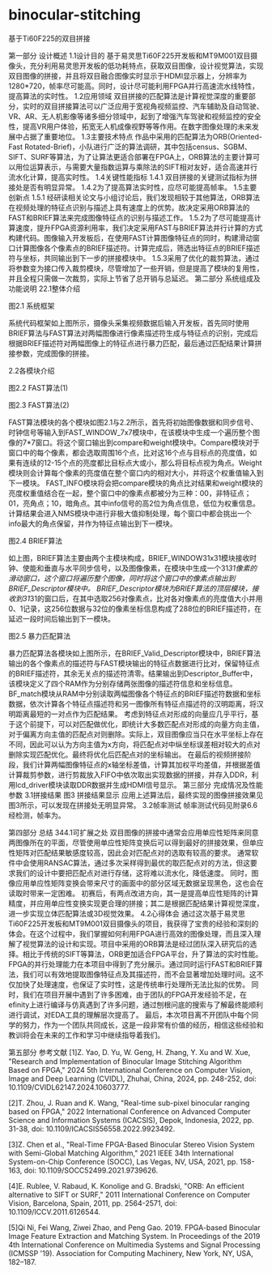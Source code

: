 # binocular-stitching
基于Ti60F225的双目拼接

第一部分  设计概述
1.1设计目的
基于易灵思Ti60F225开发板和MT9M001双目摄像头，充分利用易灵思开发板的低功耗特点，获取双目图像，设计视觉算法，实现双目图像的拼接，并且将双目融合图像实时显示于HDMI显示器上，分辨率为1280*720，帧率尽可能高。同时，设计尽可能利用FPGA并行高速流水线特性， 提高算法的实时性。
1.2应用领域
双目拼接的匹配算法是计算视觉深度的重要部分，实时的双目拼接算法可以广泛应用于宽视角视频监控、汽车辅助及自动驾驶、VR、AR、无人机影像等诸多细分领域中，起到了增强汽车驾驶和视频监控的安全性，提高VR用户体验，拓宽无人机成像视野等等作用。在数字图像处理的未来发展中占据了重要地位。
1.3主要技术特点
作品中采用的匹配算法为ORB(Oriented-Fast Rotated-Brief)，小队进行广泛的算法调研，其中包括census、SGBM、SIFT、SURF等算法，为了让算法更适合部署在FPGA上，ORB算法的主要计算可以用位运算表示，与需要大量指数运算与乘除法的SIFT相对友好，适合高速并行流水化计算，提高实时性。
1.4关键性能指标
1.4.1 双目拼接的关键测试指标为拼接处是否有明显异常。
1.4.2为了提高算法实时性，应尽可能提高帧率。
1.5主要创新点
1.5.1 经研读相关论文与小组讨论后，我们发现相较于其他算法，ORB算法在视频处理的特征点识别与描述上具有速度上的优势。故决定采用ORB算法的FAST和BRIEF算法来完成图像特征点的识别与描述工作。
1.5.2为了尽可能提高计算速度，提升FPGA资源利用率，我们决定采用FAST与BRIEF算法并行计算的方式构建代码。图像输入开发板后，在使用FAST计算图像特征点的同时，构建滑动窗口计算图像各个像素点的BRIEF描述符。计算完成后，筛选出特征点的BRIEF描述符与坐标，共同输出到下一步的拼接模块中。
1.5.3采用了优化的裁剪算法，通过将参数变为接口传入裁剪模块，尽管增加了一些开销，但是提高了模块的复用性，并且全程只需做一次裁剪，实际上节省了总开销与总延迟。
第二部分  系统组成及功能说明
22.1整体介绍

图2.1	系统框架

系统代码框架如上图所示，摄像头采集视频数据后输入开发板，首先同时使用BRIEF算法与FAST算法对两幅图像进行像素描述符生成与特征点的识别，完成后根据BRIEF描述符对两幅图像上的特征点进行暴力匹配，最后通过匹配结果计算拼接参数，完成图像的拼接。

2.2各模块介绍

图2.2	FAST算法(1)


图2.3	FAST算法(2)

FAST算法模块的各个模块如图2.1与2.2所示，首先将初始图像数据和同步信号、时钟信号等输入到FAST_WINDOW_7x7模块中，在该模块中生成一个遍历整个图像的7*7窗口。将这个窗口输出到compare和weight模块中。Compare模块对于窗口中的每个像素，都会选取周围16个点，比对这16个点与目标点的亮度值，如果有连续的12-15个点的亮度都比目标点大或小，那么将目标点视为角点。Weight模块则会计算每个像素的亮度值在整个窗口内的相对大小，并将这个权重值输入到下一模块。
FAST_INFO模块将会把compare模块的角点比对结果和weight模块的亮度权重值结合在一起，整个窗口中的像素点都被分为三种：00，非特征点；01，亮角点；10，暗角点。其中info信号的高2位为角点信息，低位为权重信息。计算结果会进入NMS模块中进行非极大值抑制处理，每个窗口中都会挑出一个info最大的角点保留，并作为特征点输出到下一模块。


图2.4	BRIEF算法

如上图，BRIEF算法主要由两个主模块构成，BRIEF_WINDOW31x31模块接收时钟、使能和垂直与水平同步信号，以及图像像素，在模块中生成一个31*31像素的滑动窗口，这个窗口将遍历整个图像，同时将这个窗口中的像素点输出到BRIEF_Descriptor模块中。
BRIEF_Descriptor模块为BRIEF算法的顶层模块，接收到31*31的窗口后，在其中选取256对像素点，比对各对像素点的亮度值大小并用0、1记录，这256位数据与32位的像素坐标信息构成了288位的BRIEF描述符，在延迟一段时间后输出到下一模块。


图2.5	暴力匹配算法

暴力匹配算法各模块如上图所示，在BRIEF_Valid_Descriptor模块中，BRIEF算法输出的各个像素点的描述符与FAST模块输出的特征点数据进行比对，保留特征点的BRIEF描述符，其余无关点的描述符清零。结果输出到Descriptor_Buffer中，该模块定义了四个RAM作为分别存储两张图像的描述符信息和坐标信息。
BF_match模块从RAM中分别读取两幅图像各个特征点的BRIEF描述符数据和坐标数据，依次计算各个特征点描述符和另一图像所有特征点描述符的汉明距离，将汉明距离最短的一对点作为匹配结果。
考虑到特征点对形成的向量应几乎平行，基于这个前提下，可以对匹配做优化，即统计大多数匹配点对形成的向量方向主值，对于偏离方向主值的匹配点对则删除。实际上，双目图像应当只在水平坐标上存在不同，因此可以认为方向主值为x方向，将匹配点对中纵坐标误差相对较大的点对删除实现匹配优化。最终将优化后匹配点对的坐标输出。
在最后的视频拼接阶段，我们计算两幅图像特征点的x轴坐标差值，计算其加权平均差值，并根据差值计算裁剪参数，进行剪裁放入FIFO中依次取出实现数据的拼接，并存入DDR，利用lcd_driver模块读取DDR数据并生成HDMI信号显示。
第三部分  完成情况及性能参数
3.1拼接结果
图3 拼接结果显示
应用上述算法后，最终实现的图像拼接效果见图3所示，可以发现在拼接处无明显异常。
3.2帧率测试
帧率测试代码见附录6.6
经检测，帧率为。


第四部分  总结
344.1可扩展之处
双目图像的拼接中通常会应用单应性矩阵来同意两图像所在的平面，尽管使用单应性矩阵变换后可以得到最好的拼接效果，但单应性矩阵对匹配结果敏感度较高，因此会对匹配点对的选取有较高的要求。
通常软件中会使用RANSAC算法，通过多次采样得到最优的取匹配点对的方法，但这要求我们的设计中要把匹配点对进行存储，这将难以流水化，降低速度。
同时，图像应用单应性矩阵变换会带来尺寸的画面中的部分区域无数据呈现黑色，这也会在读取时带来一定困难。
初赛后，有两点改进方向，其一是提高单应性矩阵的计算精度，并应用单应性变换实现更合理的拼接；其二是根据匹配结果计算视觉深度，进一步实现立体匹配算法或3D视觉效果。
4.2心得体会
通过这次基于易灵思Ti60F225开发板和MT9M001双目摄像头的项目，我获得了宝贵的经验和深刻的体会。在这个过程中，我们掌握如何利用FPGA进行高效的图像处理，而且深入理解了视觉算法的设计和实现。项目中采用的ORB算法是经过团队深入研究后的选择。相比于传统的SIFT等算法，ORB更加适合FPGA平台，升了算法的实时性能。
FPGA的并行处理能力在本项目中得到了充分展示。通过同时运行FAST和BRIEF算法，我们可以有效地提取图像特征点及其描述符，而不会显著增加处理时间。这不仅加快了处理速度，也保证了实时性，这是传统串行处理所无法比拟的优势。
同时，我们在项目开展中遇到了许多困难，由于团队的FPGA开发经验不足，在efinity上进行编译与仿真遇到了许多问题，通过刨根问底的搜索与了解最终能顺利进行调试，对EDA工具的理解层次提高了。
最后，本次项目离不开团队中每个同学的努力，作为一个团队共同成长，这是一段非常有价值的经历，相信这些经验和教训将会在未来的工作和学习中继续指导着我们。

第五部分  参考文献
[1]Z. Yao, D. Yu, W. Geng, H. Zhang, Y. Xu and W. Xue, "Research and Implementation of Binocular Image Stitching Algorithm Based on FPGA," 2024 5th International Conference on Computer Vision, Image and Deep Learning (CVIDL), Zhuhai, China, 2024, pp. 248-252, doi: 10.1109/CVIDL62147.2024.10603777. 

[2]T. Zhou, J. Ruan and K. Wang, "Real-time sub-pixel binocular ranging based on FPGA," 2022 International Conference on Advanced Computer Science and Information Systems (ICACSIS), Depok, Indonesia, 2022, pp. 31-38, doi: 10.1109/ICACSIS56558.2022.9923492. 

[3]Z. Chen et al., "Real-Time FPGA-Based Binocular Stereo Vision System with Semi-Global Matching Algorithm," 2021 IEEE 34th International System-on-Chip Conference (SOCC), Las Vegas, NV, USA, 2021, pp. 158-163, doi: 10.1109/SOCC52499.2021.9739626.

[4]E. Rublee, V. Rabaud, K. Konolige and G. Bradski, "ORB: An efficient alternative to SIFT or SURF," 2011 International Conference on Computer Vision, Barcelona, Spain, 2011, pp. 2564-2571, doi: 10.1109/ICCV.2011.6126544.

[5]Qi Ni, Fei Wang, Ziwei Zhao, and Peng Gao. 2019. FPGA-based Binocular Image Feature Extraction and Matching System. In Proceedings of the 2019 4th International Conference on Multimedia Systems and Signal Processing (ICMSSP '19). Association for Computing Machinery, New York, NY, USA, 182–187. 
